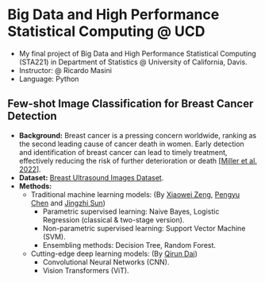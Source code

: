 # Big Data and High Performance Statistical Computing @ UCD

- My final project of Big Data and High Performance Statistical Computing (STA221) in Department of Statistics @ University of California, Davis.
- Instructor: @ Ricardo Masini
- Language: Python



## Few-shot Image Classification for Breast Cancer Detection

- **Background:** Breast cancer is a pressing concern worldwide, ranking as the second leading cause of cancer death in women. Early detection and identification of breast cancer can lead to timely treatment, effectively reducing the risk of further deterioration or death <a href="https://acsjournals.onlinelibrary.wiley.com/doi/full/10.3322/caac.21731">[Miller et al. 2022]</a>.
- **Dataset:** <a href="https://www.kaggle.com/datasets/aryashah2k/breast-ultrasound-images-dataset">Breast Ultrasound Images Dataset</a>.
- **Methods:** 
  - Traditional machine learning models: (By <a href="https://github.com/xw-zeng">Xiaowei Zeng</a>, <a href="https://github.com/cpyyy0515">Pengyu Chen</a> and <a href="https://github.com/Edward-Jing">Jingzhi Sun</a>)
    - Parametric supervised learning: Naive Bayes, Logistic Regression (classical & two-stage version). 
    - Non-parametric supervised learning: Support Vector Machine (SVM).
    - Ensembling methods: Decision Tree, Random Forest.
  - Cutting-edge deep learning models: (By <a href="https://github.com/qrdai/23sp-AI-few-shot-learning-project">Qirun Dai</a>)
    - Convolutional Neural Networks (CNN).
    - Vision Transformers (ViT).
